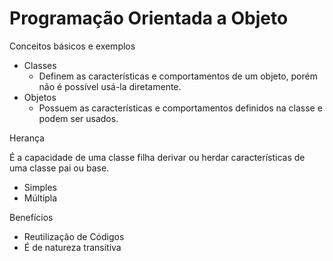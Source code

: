 # Programação Orientada a Objeto
Conceitos básicos e exemplos
- Classes
  - Definem as características e comportamentos de um objeto, porém não é possível usá-la diretamente.   
- Objetos
  - Possuem as características e comportamentos definidos na classe e podem ser usados.

Herança

É a capacidade de uma classe filha derivar ou herdar características de uma classe pai ou base.
- Simples
- Múltipla

Benefícios
- Reutilização de Códigos
- É de natureza transitiva
   

